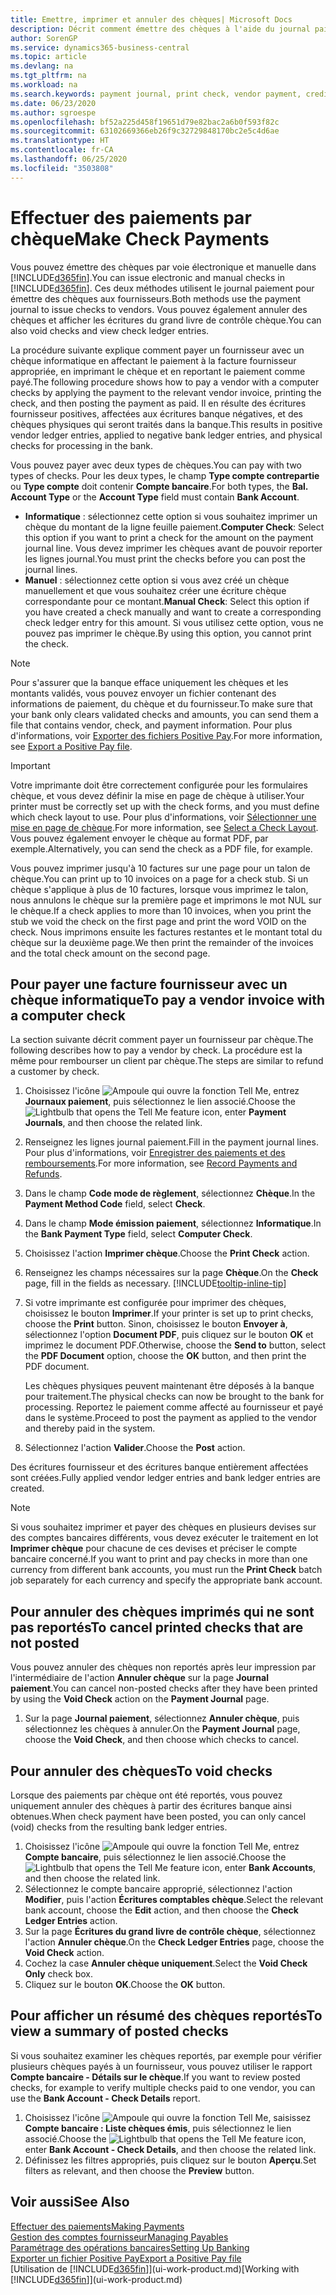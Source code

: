 ```yaml
---
title: Emettre, imprimer et annuler des chèques| Microsoft Docs
description: Décrit comment émettre des chèques à l'aide du journal paiement, imprimer des chèques, et annuler ou afficher les écritures du grand livre de contrôle chèque dans Business Central.
author: SorenGP
ms.service: dynamics365-business-central
ms.topic: article
ms.devlang: na
ms.tgt_pltfrm: na
ms.workload: na
ms.search.keywords: payment journal, print check, vendor payment, creditor, debt, balance due, AP
ms.date: 06/23/2020
ms.author: sgroespe
ms.openlocfilehash: bf52a225d458f19651d79e82bac2a6b0f593f82c
ms.sourcegitcommit: 63102669366eb26f9c32729848170bc2e5c4d6ae
ms.translationtype: HT
ms.contentlocale: fr-CA
ms.lasthandoff: 06/25/2020
ms.locfileid: "3503808"
---
```

# <a name="make-check-payments"></a><span data-ttu-id="18f44-103">Effectuer des paiements par chèque</span><span class="sxs-lookup"><span data-stu-id="18f44-103">Make Check Payments</span></span>

<span data-ttu-id="18f44-104">Vous pouvez émettre des chèques par voie électronique et manuelle dans [!INCLUDE[d365fin](includes/d365fin_md.md)].</span><span class="sxs-lookup"><span data-stu-id="18f44-104">You can issue electronic and manual checks in [!INCLUDE[d365fin](includes/d365fin_md.md)].</span></span> <span data-ttu-id="18f44-105">Ces deux méthodes utilisent le journal paiement pour émettre des chèques aux fournisseurs.</span><span class="sxs-lookup"><span data-stu-id="18f44-105">Both methods use the payment journal to issue checks to vendors.</span></span> <span data-ttu-id="18f44-106">Vous pouvez également annuler des chèques et afficher les écritures du grand livre de contrôle chèque.</span><span class="sxs-lookup"><span data-stu-id="18f44-106">You can also void checks and view check ledger entries.</span></span>

<span data-ttu-id="18f44-107">La procédure suivante explique comment payer un fournisseur avec un chèque informatique en affectant le paiement à la facture fournisseur appropriée, en imprimant le chèque et en reportant le paiement comme payé.</span><span class="sxs-lookup"><span data-stu-id="18f44-107">The following procedure shows how to pay a vendor with a computer checks by applying the payment to the relevant vendor invoice, printing the check, and then posting the payment as paid.</span></span> <span data-ttu-id="18f44-108">Il en résulte des écritures fournisseur positives, affectées aux écritures banque négatives, et des chèques physiques qui seront traités dans la banque.</span><span class="sxs-lookup"><span data-stu-id="18f44-108">This results in positive vendor ledger entries, applied to negative bank ledger entries, and physical checks for processing in the bank.</span></span>

<span data-ttu-id="18f44-109">Vous pouvez payer avec deux types de chèques.</span><span class="sxs-lookup"><span data-stu-id="18f44-109">You can pay with two types of checks.</span></span> <span data-ttu-id="18f44-110">Pour les deux types, le champ **Type compte contrepartie** ou **Type compte** doit contenir **Compte bancaire**.</span><span class="sxs-lookup"><span data-stu-id="18f44-110">For both types, the **Bal. Account Type** or the **Account Type** field must contain **Bank Account**.</span></span>

- <span data-ttu-id="18f44-111">**Informatique** : sélectionnez cette option si vous souhaitez imprimer un chèque du montant de la ligne feuille paiement.</span><span class="sxs-lookup"><span data-stu-id="18f44-111">**Computer Check**: Select this option if you want to print a check for the amount on the payment journal line.</span></span> <span data-ttu-id="18f44-112">Vous devez imprimer les chèques avant de pouvoir reporter les lignes journal.</span><span class="sxs-lookup"><span data-stu-id="18f44-112">You must print the checks before you can post the journal lines.</span></span>
- <span data-ttu-id="18f44-113">**Manuel** : sélectionnez cette option si vous avez créé un chèque manuellement et que vous souhaitez créer une écriture chèque correspondante pour ce montant.</span><span class="sxs-lookup"><span data-stu-id="18f44-113">**Manual Check**: Select this option if you have created a check manually and want to create a corresponding check ledger entry for this amount.</span></span> <span data-ttu-id="18f44-114">Si vous utilisez cette option, vous ne pouvez pas imprimer le chèque.</span><span class="sxs-lookup"><span data-stu-id="18f44-114">By using this option, you cannot print the check.</span></span>

> [!NOTE]  
> <span data-ttu-id="18f44-115">Pour s'assurer que la banque efface uniquement les chèques et les montants validés, vous pouvez envoyer un fichier contenant des informations de paiement, du chèque et du fournisseur.</span><span class="sxs-lookup"><span data-stu-id="18f44-115">To make sure that your bank only clears validated checks and amounts, you can send them a file that contains vendor, check, and payment information.</span></span> <span data-ttu-id="18f44-116">Pour plus d'informations, voir [Exporter des fichiers Positive Pay](finance-how-positive-pay.md).</span><span class="sxs-lookup"><span data-stu-id="18f44-116">For more information, see [Export a Positive Pay file](finance-how-positive-pay.md).</span></span>

> [!IMPORTANT]
> <span data-ttu-id="18f44-117">Votre imprimante doit être correctement configurée pour les formulaires chèque, et vous devez définir la mise en page de chèque à utiliser.</span><span class="sxs-lookup"><span data-stu-id="18f44-117">Your printer must be correctly set up with the check forms, and you must define which check layout to use.</span></span> <span data-ttu-id="18f44-118">Pour plus d'informations, voir [Sélectionner une mise en page de chèque](finance-how-define-check-layouts.md).</span><span class="sxs-lookup"><span data-stu-id="18f44-118">For more information, see [Select a Check Layout](finance-how-define-check-layouts.md).</span></span> <span data-ttu-id="18f44-119">Vous pouvez également envoyer le chèque au format PDF, par exemple.</span><span class="sxs-lookup"><span data-stu-id="18f44-119">Alternatively, you can send the check as a PDF file, for example.</span></span>  

<span data-ttu-id="18f44-120">Vous pouvez imprimer jusqu'à 10 factures sur une page pour un talon de chèque.</span><span class="sxs-lookup"><span data-stu-id="18f44-120">You can print up to 10 invoices on a page for a check stub.</span></span> <span data-ttu-id="18f44-121">Si un chèque s'applique à plus de 10 factures, lorsque vous imprimez le talon, nous annulons le chèque sur la première page et imprimons le mot NUL sur le chèque.</span><span class="sxs-lookup"><span data-stu-id="18f44-121">If a check applies to more than 10 invoices, when you print the stub we void the check on the first page and print the word VOID on the check.</span></span> <span data-ttu-id="18f44-122">Nous imprimons ensuite les factures restantes et le montant total du chèque sur la deuxième page.</span><span class="sxs-lookup"><span data-stu-id="18f44-122">We then print the remainder of the invoices and the total check amount on the second page.</span></span>

## <a name="to-pay-a-vendor-invoice-with-a-computer-check"></a><span data-ttu-id="18f44-123">Pour payer une facture fournisseur avec un chèque informatique</span><span class="sxs-lookup"><span data-stu-id="18f44-123">To pay a vendor invoice with a computer check</span></span>
<span data-ttu-id="18f44-124">La section suivante décrit comment payer un fournisseur par chèque.</span><span class="sxs-lookup"><span data-stu-id="18f44-124">The following describes how to pay a vendor by check.</span></span> <span data-ttu-id="18f44-125">La procédure est la même pour rembourser un client par chèque.</span><span class="sxs-lookup"><span data-stu-id="18f44-125">The steps are similar to refund a customer by check.</span></span>

1. <span data-ttu-id="18f44-126">Choisissez l'icône ![Ampoule qui ouvre la fonction Tell Me](media/ui-search/search_small.png "Dites-moi ce que vous voulez faire"), entrez **Journaux paiement**, puis sélectionnez le lien associé.</span><span class="sxs-lookup"><span data-stu-id="18f44-126">Choose the ![Lightbulb that opens the Tell Me feature](media/ui-search/search_small.png "Tell me what you want to do") icon, enter **Payment Journals**, and then choose the related link.</span></span>
2. <span data-ttu-id="18f44-127">Renseignez les lignes journal paiement.</span><span class="sxs-lookup"><span data-stu-id="18f44-127">Fill in the payment journal lines.</span></span> <span data-ttu-id="18f44-128">Pour plus d'informations, voir [Enregistrer des paiements et des remboursements](payables-how-post-payments-refunds.md).</span><span class="sxs-lookup"><span data-stu-id="18f44-128">For more information, see [Record Payments and Refunds](payables-how-post-payments-refunds.md).</span></span>
3. <span data-ttu-id="18f44-129">Dans le champ **Code mode de règlement**, sélectionnez **Chèque**.</span><span class="sxs-lookup"><span data-stu-id="18f44-129">In the **Payment Method Code** field, select **Check**.</span></span>
4. <span data-ttu-id="18f44-130">Dans le champ **Mode émission paiement**, sélectionnez **Informatique**.</span><span class="sxs-lookup"><span data-stu-id="18f44-130">In the **Bank Payment Type** field, select **Computer Check**.</span></span>
5. <span data-ttu-id="18f44-131">Choisissez l'action **Imprimer chèque**.</span><span class="sxs-lookup"><span data-stu-id="18f44-131">Choose the **Print Check** action.</span></span>
6. <span data-ttu-id="18f44-132">Renseignez les champs nécessaires sur la page **Chèque**.</span><span class="sxs-lookup"><span data-stu-id="18f44-132">On the **Check** page, fill in the fields as necessary.</span></span> [!INCLUDE[tooltip-inline-tip](includes/tooltip-inline-tip_md.md)]
7. <span data-ttu-id="18f44-133">Si votre imprimante est configurée pour imprimer des chèques, choisissez le bouton **Imprimer**.</span><span class="sxs-lookup"><span data-stu-id="18f44-133">If your printer is set up to print checks, choose the **Print** button.</span></span> <span data-ttu-id="18f44-134">Sinon, choisissez le bouton **Envoyer à**, sélectionnez l'option **Document PDF**, puis cliquez sur le bouton **OK** et imprimez le document PDF.</span><span class="sxs-lookup"><span data-stu-id="18f44-134">Otherwise, choose the **Send to** button, select the **PDF Document** option, choose the **OK** button, and then print the PDF document.</span></span>

    <span data-ttu-id="18f44-135">Les chèques physiques peuvent maintenant être déposés à la banque pour traitement.</span><span class="sxs-lookup"><span data-stu-id="18f44-135">The physical checks can now be brought to the bank for processing.</span></span> <span data-ttu-id="18f44-136">Reportez le paiement comme affecté au fournisseur et payé dans le système.</span><span class="sxs-lookup"><span data-stu-id="18f44-136">Proceed to post the payment as applied to the vendor and thereby paid in the system.</span></span>
8. <span data-ttu-id="18f44-137">Sélectionnez l'action **Valider**.</span><span class="sxs-lookup"><span data-stu-id="18f44-137">Choose the **Post** action.</span></span>

<span data-ttu-id="18f44-138">Des écritures fournisseur et des écritures banque entièrement affectées sont créées.</span><span class="sxs-lookup"><span data-stu-id="18f44-138">Fully applied vendor ledger entries and bank ledger entries are created.</span></span>

> [!NOTE]  
> <span data-ttu-id="18f44-139">Si vous souhaitez imprimer et payer des chèques en plusieurs devises sur des comptes bancaires différents, vous devez exécuter le traitement en lot **Imprimer chèque** pour chacune de ces devises et préciser le compte bancaire concerné.</span><span class="sxs-lookup"><span data-stu-id="18f44-139">If you want to print and pay checks in more than one currency from different bank accounts, you must run the **Print Check** batch job separately for each currency and specify the appropriate bank account.</span></span>

## <a name="to-cancel-printed-checks-that-are-not-posted"></a><span data-ttu-id="18f44-140">Pour annuler des chèques imprimés qui ne sont pas reportés</span><span class="sxs-lookup"><span data-stu-id="18f44-140">To cancel printed checks that are not posted</span></span>
<span data-ttu-id="18f44-141">Vous pouvez annuler des chèques non reportés après leur impression par l'intermédiaire de l'action **Annuler chèque** sur la page **Journal paiement**.</span><span class="sxs-lookup"><span data-stu-id="18f44-141">You can cancel non-posted checks after they have been printed by using the **Void Check** action on the **Payment Journal** page.</span></span>

1. <span data-ttu-id="18f44-142">Sur la page **Journal paiement**, sélectionnez **Annuler chèque**, puis sélectionnez les chèques à annuler.</span><span class="sxs-lookup"><span data-stu-id="18f44-142">On the **Payment Journal** page, choose the **Void Check**, and then choose which checks to cancel.</span></span>

## <a name="to-void-checks"></a><span data-ttu-id="18f44-143">Pour annuler des chèques</span><span class="sxs-lookup"><span data-stu-id="18f44-143">To void checks</span></span>
<span data-ttu-id="18f44-144">Lorsque des paiements par chèque ont été reportés, vous pouvez uniquement annuler des chèques à partir des écritures banque ainsi obtenues.</span><span class="sxs-lookup"><span data-stu-id="18f44-144">When check payment have been posted, you can only cancel (void) checks from the resulting bank ledger entries.</span></span>

1. <span data-ttu-id="18f44-145">Choisissez l'icône ![Ampoule qui ouvre la fonction Tell Me](media/ui-search/search_small.png "Dites-moi ce que vous voulez faire"), entrez **Compte bancaire**, puis sélectionnez le lien associé.</span><span class="sxs-lookup"><span data-stu-id="18f44-145">Choose the ![Lightbulb that opens the Tell Me feature](media/ui-search/search_small.png "Tell me what you want to do") icon, enter **Bank Accounts**, and then choose the related link.</span></span>
2. <span data-ttu-id="18f44-146">Sélectionnez le compte bancaire approprié, sélectionnez l'action **Modifier**, puis l'action **Écritures comptables chèque**.</span><span class="sxs-lookup"><span data-stu-id="18f44-146">Select the relevant bank account, choose the **Edit** action, and then choose the **Check Ledger Entries** action.</span></span>
3. <span data-ttu-id="18f44-147">Sur la page **Écritures du grand livre de contrôle chèque**, sélectionnez l'action **Annuler chèque**.</span><span class="sxs-lookup"><span data-stu-id="18f44-147">On the **Check Ledger Entries** page, choose the **Void Check** action.</span></span>
4. <span data-ttu-id="18f44-148">Cochez la case **Annuler chèque uniquement**.</span><span class="sxs-lookup"><span data-stu-id="18f44-148">Select the **Void Check Only** check box.</span></span>
5. <span data-ttu-id="18f44-149">Cliquez sur le bouton **OK**.</span><span class="sxs-lookup"><span data-stu-id="18f44-149">Choose the **OK** button.</span></span>

## <a name="to-view-a-summary-of-posted-checks"></a><span data-ttu-id="18f44-150">Pour afficher un résumé des chèques reportés</span><span class="sxs-lookup"><span data-stu-id="18f44-150">To view a summary of posted checks</span></span>
<span data-ttu-id="18f44-151">Si vous souhaitez examiner les chèques reportés, par exemple pour vérifier plusieurs chèques payés à un fournisseur, vous pouvez utiliser le rapport **Compte bancaire - Détails sur le chèque**.</span><span class="sxs-lookup"><span data-stu-id="18f44-151">If you want to review posted checks, for example to verify multiple checks paid to one vendor, you can use the **Bank Account - Check Details** report.</span></span>
1. <span data-ttu-id="18f44-152">Choisissez l'icône ![Ampoule qui ouvre la fonction Tell Me](media/ui-search/search_small.png "Dites-moi ce que vous voulez faire"), saisissez **Compte bancaire : Liste chèques émis**, puis sélectionnez le lien associé.</span><span class="sxs-lookup"><span data-stu-id="18f44-152">Choose the ![Lightbulb that opens the Tell Me feature](media/ui-search/search_small.png "Tell me what you want to do") icon, enter **Bank Account - Check Details**, and then choose the related link.</span></span>
2. <span data-ttu-id="18f44-153">Définissez les filtres appropriés, puis cliquez sur le bouton **Aperçu**.</span><span class="sxs-lookup"><span data-stu-id="18f44-153">Set filters as relevant, and then choose the **Preview** button.</span></span>

## <a name="see-also"></a><span data-ttu-id="18f44-154">Voir aussi</span><span class="sxs-lookup"><span data-stu-id="18f44-154">See Also</span></span>
[<span data-ttu-id="18f44-155">Effectuer des paiements</span><span class="sxs-lookup"><span data-stu-id="18f44-155">Making Payments</span></span>](payables-make-payments.md)  
[<span data-ttu-id="18f44-156">Gestion des comptes fournisseur</span><span class="sxs-lookup"><span data-stu-id="18f44-156">Managing Payables</span></span>](payables-manage-payables.md)  
[<span data-ttu-id="18f44-157">Paramétrage des opérations bancaires</span><span class="sxs-lookup"><span data-stu-id="18f44-157">Setting Up Banking</span></span>](bank-setup-banking.md)  
[<span data-ttu-id="18f44-158">Exporter un fichier Positive Pay</span><span class="sxs-lookup"><span data-stu-id="18f44-158">Export a Positive Pay file</span></span>](finance-how-positive-pay.md)  
<span data-ttu-id="18f44-159">[Utilisation de [!INCLUDE[d365fin](includes/d365fin_md.md)]](ui-work-product.md)</span><span class="sxs-lookup"><span data-stu-id="18f44-159">[Working with [!INCLUDE[d365fin](includes/d365fin_md.md)]](ui-work-product.md)</span></span>  
